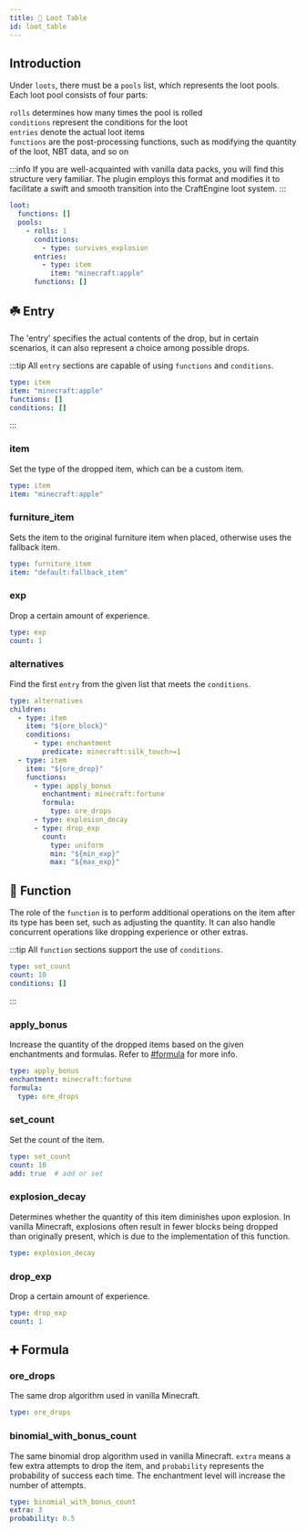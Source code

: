 ```yaml
---
title: 🎲 Loot Table
id: loot_table
---
```


## Introduction

Under `loots`, there must be a `pools` list, which represents the loot pools. Each loot pool consists of four parts:&#x20;

`rolls` determines how many times the pool is rolled\
`conditions` represent the conditions for the loot\
`entries` denote the actual loot items \
`functions` are the post-processing functions, such as modifying the quantity of the loot, NBT data, and so on

:::info
If you are well-acquainted with vanilla data packs, you will find this structure very familiar. The plugin employs this format and modifies it to facilitate a swift and smooth transition into the CraftEngine loot system.
:::

```yaml
loot:
  functions: []
  pools:
    - rolls: 1
      conditions:
        - type: survives_explosion
      entries:
        - type: item
          item: "minecraft:apple"
      functions: []
```

## ☘️ Entry

The 'entry' specifies the actual contents of the drop, but in certain scenarios, it can also represent a choice among possible drops.

:::tip
All `entry` sections are capable of using `functions` and `conditions`.

```yaml
type: item
item: "minecraft:apple"
functions: []
conditions: []
```
:::

### item

Set the type of the dropped item, which can be a custom item.

```yaml
type: item
item: "minecraft:apple"
```

### furniture\_item

Sets the item to the original furniture item when placed, otherwise uses the fallback item.

```yaml
type: furniture_item
item: "default:fallback_item"
```

### exp

Drop a certain amount of experience.

```yaml
type: exp
count: 1
```

### alternatives

Find the first `entry` from the given list that meets the `conditions`.

```yaml
type: alternatives
children:
  - type: item
    item: "${ore_block}"
    conditions:
      - type: enchantment
        predicate: minecraft:silk_touch>=1
  - type: item
    item: "${ore_drop}"
    functions:
      - type: apply_bonus
        enchantment: minecraft:fortune
        formula:
          type: ore_drops
      - type: explosion_decay
      - type: drop_exp
        count:
          type: uniform
          min: "${min_exp}"
          max: "${max_exp}"
```

## 🔧 Function

The role of the `function` is to perform additional operations on the item after its type has been set, such as adjusting the quantity. It can also handle concurrent operations like dropping experience or other extras.

:::tip
All `function` sections support the use of `conditions`.

```yaml
type: set_count
count: 10
conditions: []
```
:::

### apply\_bonus

Increase the quantity of the dropped items based on the given enchantments and formulas. Refer to [#formula](#formula "mention") for more info.

```yaml
type: apply_bonus
enchantment: minecraft:fortune
formula:
  type: ore_drops
```

### set\_count

Set the count of the item.

```yaml
type: set_count
count: 10
add: true  # add or set
```

### explosion\_decay

Determines whether the quantity of this item diminishes upon explosion. In vanilla Minecraft, explosions often result in fewer blocks being dropped than originally present, which is due to the implementation of this function.

```yaml
type: explosion_decay
```

### drop\_exp

Drop a certain amount of experience.

```yaml
type: drop_exp
count: 1
```

## ➕️ Formula

### ore\_drops

The same drop algorithm used in vanilla Minecraft.

```yaml
type: ore_drops
```

### binomial\_with\_bonus\_count

The same binomial drop algorithm used in vanilla Minecraft. `extra` means a few extra attempts to drop the item, and `probability` represents the probability of success each time. The enchantment level will increase the number of attempts.

```yaml
type: binomial_with_bonus_count
extra: 3
probability: 0.5
```
